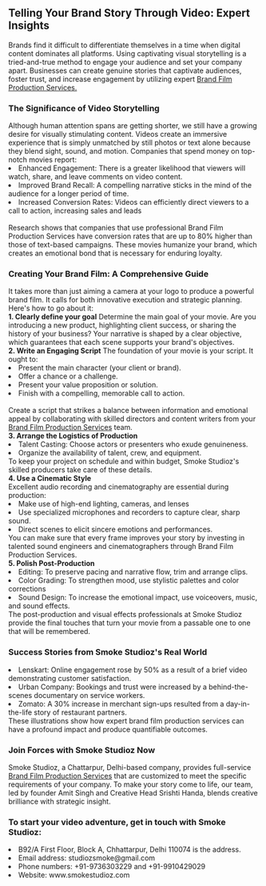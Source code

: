<h2>Telling Your Brand Story Through Video: Expert Insights</h2>
Brands find it difficult to differentiate themselves in a time when digital content dominates all platforms. Using captivating visual storytelling is a tried-and-true method to engage your audience and set your company apart. Businesses can create genuine stories that captivate audiences, foster trust, and increase engagement by utilizing expert <a href="https://www.smokestudioz.com/services" title="brand film production services" alt"brand film production services" >Brand Film Production Services.</a>
<h3>The Significance of Video Storytelling</h3>
Although human attention spans are getting shorter, we still have a growing desire for visually stimulating content. Videos create an immersive experience that is simply unmatched by still photos or text alone because they blend sight, sound, and motion. Companies that spend money on top-notch movies report:<br>
<li>Enhanced Engagement: There is a greater likelihood that viewers will watch, share, and leave comments on video content.</li>
<li>Improved Brand Recall: A compelling narrative sticks in the mind of the audience for a longer period of time.</li>
<li>Increased Conversion Rates: Videos can efficiently direct viewers to a call to action, increasing sales and leads</li><br>
Research shows that companies that use professional Brand Film Production Services have conversion rates that are up to 80% higher than those of text-based campaigns. These movies humanize your brand, which creates an emotional bond that is necessary for enduring loyalty.<br>
<h3>Creating Your Brand Film: A Comprehensive Guide</h3>
It takes more than just aiming a camera at your logo to produce a powerful brand film. It calls for both innovative execution and strategic planning. Here's how to go about it:<br>
<b>1. Clearly define your goal</b>
Determine the main goal of your movie. Are you introducing a new product, highlighting client success, or sharing the history of your business? Your narrative is shaped by a clear objective, which guarantees that each scene supports your brand's objectives.<br>
<b>2. Write an Engaging Script</b>
The foundation of your movie is your script. It ought to:<br>
<li>Present the main character (your client or brand).</li>
<li>Offer a chance or a challenge.</li>
<li>Present your value proposition or solution.</li>
<li>Finish with a compelling, memorable call to action.</li><br>
Create a script that strikes a balance between information and emotional appeal by collaborating with skilled directors and content writers from your <a href="https://www.smokestudioz.com/services" title="brand film production services" alt"brand film production services" >Brand Film Production Services</a> team.<br>
<b>3. Arrange the Logistics of Production</b>
<li>Talent Casting: Choose actors or presenters who exude genuineness.</li>
<li>Organize the availability of talent, crew, and equipment.</li>
To keep your project on schedule and within budget, Smoke Studioz's skilled producers take care of these details.<br>
<b>4. Use a Cinematic Style</b><br>
Excellent audio recording and cinematography are essential during production:<br>
<li>Make use of high-end lighting, cameras, and lenses</li>
<li>Use specialized microphones and recorders to capture clear, sharp sound.</li>
<li>Direct scenes to elicit sincere emotions and performances.</li>
You can make sure that every frame improves your story by investing in talented sound engineers and cinematographers through Brand Film Production Services.<br>
<b>5. Polish Post-Production</b>
<li>Editing: To preserve pacing and narrative flow, trim and arrange clips.</li>
<li>Color Grading: To strengthen mood, use stylistic palettes and color corrections</li>
<li>Sound Design: To increase the emotional impact, use voiceovers, music, and sound effects.</li>
The post-production and visual effects professionals at Smoke Studioz provide the final touches that turn your movie from a passable one to one that will be remembered.
<h3>Success Stories from Smoke Studioz's Real World</h3>
<li>Lenskart: Online engagement rose by 50% as a result of a brief video demonstrating customer satisfaction.</li>
<li>Urban Company: Bookings and trust were increased by a behind-the-scenes documentary on service workers.</li>
<li>Zomato: A 30% increase in merchant sign-ups resulted from a day-in-the-life story of restaurant partners.</li>
These illustrations show how expert brand film production services can have a profound impact and produce quantifiable outcomes.
<h3>Join Forces with Smoke Studioz Now</h3>
Smoke Studioz, a Chattarpur, Delhi-based company, provides full-service  <a href="https://www.smokestudioz.com/services" title="brand film production services" alt"brand film production services" >Brand Film Production Services</a> that are customized to meet the specific requirements of your company. To make your story come to life, our team, led by founder Amit Singh and Creative Head Srishti Handa, blends creative brilliance with strategic insight.<br>
<h3>To start your video adventure, get in touch with Smoke Studioz:</h3>
<li>B92/A First Floor, Block A, Chhattarpur, Delhi 110074 is the address.</li>
<li>Email address: studiozsmoke@gmail.com</li>
<li>Phone numbers: +91-9736303229 and +91-9910429029</li>
<li>Website: www.smokestudioz.com</li>

